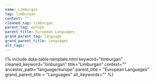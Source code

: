 ```yaml
---
name: Limburgan
tag: limburgan
context: ""
cleaned_tag: limburgan
parent_tag: europe
parent_title: European Languages
grand_parent_tag: language
grand_parent_title: Languages
alt_tags: 
---
```


{% include data-table-template.html 
  keyword="limburgan" 
  cleaned_keyword="limburgan" 
  title="Limburgan"
  context=""
  ancestor_path="language/europe" 
  parent_title = "European Languages"
  grand_parent_title = "Languages"
  alt_keywords=""
%}

